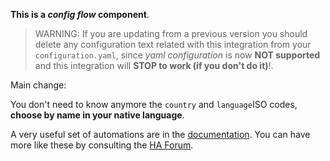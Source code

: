 **This is a *config flow* component**.


> WARNING: If you are updating from a previous version you should delete any configuration text related with this integration from your `configuration.yaml`, since *yaml configuration* is now **NOT supported** and this integration will **STOP to work (if you don't do it)**!.

Main change:

You don't need to know anymore the `country` and `language`ISO codes, **choose by name in your native language**.


A very useful set of automations are in the [documentation][1]. You can have more like these by consulting the [HA Forum][2].


[1]: https://github.com/xlcnd/meteoalarmeu/blob/main/README.md#automations
[2]: https://community.home-assistant.io/search?q=meteoalarmeu
